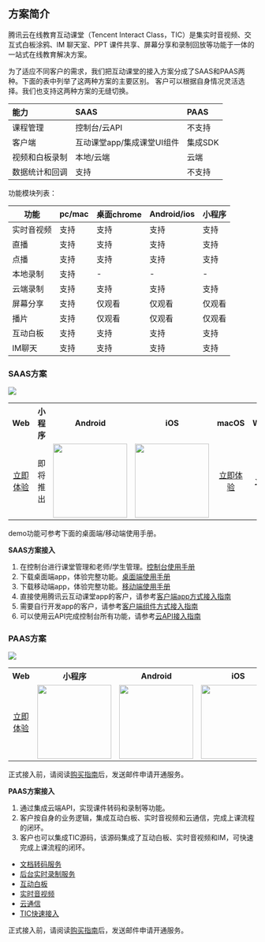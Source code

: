 ## 方案简介

腾讯云在线教育互动课堂（Tencent Interact Class，TIC）是集实时音视频、交互式白板涂鸦、IM 聊天室、PPT 课件共享、屏幕分享和录制回放等功能于一体的一站式在线教育解决方案。

为了适应不同客户的需求，我们把互动课堂的接入方案分成了SAAS和PAAS两种。下面的表中列举了这两种方案的主要区别。
客户可以根据自身情况灵活选择。我们也支持这两种方案的无缝切换。

|能力|SAAS |  PAAS |
| :-- | :-- |  :-- |
| 课程管理 | 控制台/云API | 不支持 |
| 客户端 | 互动课堂app/集成课堂UI组件 | 集成SDK |
| 视频和白板录制 | 本地/云端 | 云端 |
| 数据统计和回调 | 支持 | 不支持 |

功能模块列表：

| 功能 | pc/mac | 桌面chrome | Android/ios | 小程序 |
| --- | --- | --- | --- | --- |
| 实时音视频 | 支持 | 支持 | 支持 | 支持 |
| 直播 | 支持 | 支持 | 支持 | 支持 |
| 点播 | 支持 | 支持 | 支持 | 支持 |
| 本地录制 | 支持 | - | - | - |
| 云端录制 | 支持 | 支持 | 支持 | 支持 |
| 屏幕分享 | 支持 | 仅观看 | 仅观看 | 仅观看 |
| 播片 | 支持 | 仅观看  | 仅观看 | 仅观看 |
| 互动白板 | 支持 | 支持 | 支持 | 支持 |
| IM聊天 | 支持 | 支持 | 支持 | 支持 |


### SAAS方案

![](https://main.qcloudimg.com/raw/ea3692fd322dbcc7d86c3fc3cc6d3c59.jpg)


<table>
<tr>
<th style="text-align:center">Web</th>
<th style="text-align:center">小程序</th>
<th style="text-align:center">Android</th>
<th style="text-align:center">iOS</th>
<th style="text-align:center">macOS</th>
<th style="text-align:center">Windows</th>
</tr>
<tr>
<td style="text-align:center"><a href="https://tedu.qcloudtrtc.com/">立即体验</a></td>
<td style="text-align:center">即将推出</td>
<td style="text-align:center"><img src="https://main.qcloudimg.com/raw/c9619497d26c6d4ed75921ce2a298596.png" width="150"/></td>
<td style="text-align:center"><img src="https://main.qcloudimg.com/raw/35664baf9512c57ac3c2b5436ab5d567.png" width="150"/></td>
<td style="text-align:center"><a href="http://dldir1.qq.com/hudongzhibo/Saas/TClass_Demo.dmg">立即体验</a></td>
<td style="text-align:center"><a href="http://dldir1.qq.com/hudongzhibo/Saas/TClass_Setup_Demo.exe">立即体验</a></td>
</tr>
</table>


demo功能可参考下面的桌面端/移动端使用手册。

**SAAS方案接入**

1. 在控制台进行课堂管理和老师/学生管理。[控制台使用手册](./SaaS/%e6%8e%a7%e5%88%b6%e5%8f%b0%e4%bd%bf%e7%94%a8%e6%89%8b%e5%86%8c.md)
2. 下载桌面端app，体验完整功能。[桌面端使用手册](./SaaS/%e4%ba%92%e5%8a%a8%e8%af%be%e5%a0%82SaaS%e6%a1%8c%e9%9d%a2%e7%ab%af%e4%bd%bf%e7%94%a8%e6%89%8b%e5%86%8c.md)
3. 下载移动端app，体验完整功能。[移动端使用手册](./SaaS/%e4%ba%92%e5%8a%a8%e8%af%be%e5%a0%82SaaS%e7%a7%bb%e5%8a%a8%e7%ab%afApp%e4%bd%bf%e7%94%a8%e6%89%8b%e5%86%8c.md)
4. 直接使用腾讯云互动课堂app的客户，请参考[客户端app方式接入指南](./SaaS/SaaS%e5%ae%a2%e6%88%b7%e7%ab%af%e6%8e%a5%e5%85%a5%e6%8c%87%e5%bc%95%e6%89%8b%e5%86%8c.md)
5. 需要自行开发app的客户，请参考[客户端组件方式接入指南](./SaaS/%e4%ba%92%e5%8a%a8%e8%af%be%e5%a0%82%e7%bb%84%e4%bb%b6%e6%8e%a5%e5%85%a5%e6%8c%87%e5%bc%95%e6%89%8b%e5%86%8c.md)
6. 可以使用云API完成控制台所有功能，请参考[云API接入指南](./SaaS/%E6%93%8D%E4%BD%9C%E6%8C%87%E5%8D%97/%E4%BA%91API.md)

### PAAS方案

![](https://main.qcloudimg.com/raw/4fd896e4a8f70e417d004645f6276927.png)

<table>
<tr>
<th style="text-align:center">Web</th>
<th style="text-align:center">小程序</th>
<th style="text-align:center">Android</th>
<th style="text-align:center">iOS</th>
<th style="text-align:center">macOS</th>
<th style="text-align:center">Windows</th>
</tr>
<tr>
<td style="text-align:center"><a href="https://tic-demo-1259648581.cos.ap-shanghai.myqcloud.com/index.html">立即体验</a></td>
<td style="text-align:center"><img src="https://main.qcloudimg.com/raw/b660a6c57aecebf6a0c749a1daf8532a.jpg" width="150"/></td>
<td style="text-align:center"><img src="https://main.qcloudimg.com/raw/cd2145e71c50374ddafae1714ee9f6e8.png" width="150"/></td>
<td style="text-align:center"><img src="https://main.qcloudimg.com/raw/1e40ee772f79317b14a0a55587343ae7.png" width="150"/></td>
<td style="text-align:center"><a href="https://tic-res-1259648581.file.myqcloud.com/demo/tic/TICDemo_Mac.zip">立即体验</a></td>
<td style="text-align:center"><a href="https://tic-res-1259648581.file.myqcloud.com/demo/tic/TICDemo_Windows.zip">立即体验</a></td>
</tr>
</table>

正式接入前，请阅读[购买指南](../%E8%B4%AD%E4%B9%B0%E6%8C%87%E5%8D%97.md)后，发送邮件申请开通服务。

**PAAS方案接入**

1. 通过集成云端API，实现课件转码和录制等功能。
2. 客户按自身的业务逻辑，集成互动白板、实时音视频和云通信，完成上课流程的闭环。
3. 客户也可以集成TIC源码，该源码集成了互动白板、实时音视频和IM，可快速完成上课流程的闭环。

- [文档转码服务](./PaaS/%E6%96%87%E6%A1%A3%E8%BD%AC%E7%A0%81.md)
- [后台实时录制服务](./PaaS/%E5%AE%9E%E6%97%B6%E5%BD%95%E5%88%B6.md)
- [互动白板](./PaaS/SDK文档/互动白板功能说明.md)
- [实时音视频](https://github.com/tencentyun/TRTCSDK)
- [云通信](https://github.com/tencentyun/TIMSDK)
- [TIC快速接入](./PaaS/%E5%BF%AB%E9%80%9F%E5%BC%80%E5%A7%8B.md)

正式接入前，请阅读[购买指南](../%E8%B4%AD%E4%B9%B0%E6%8C%87%E5%8D%97.md)后，发送邮件申请开通服务。